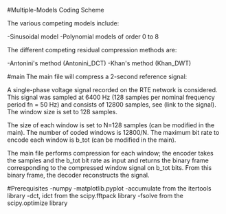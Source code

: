 #Multiple-Models Coding Scheme

The various competing models include:

-Sinusoidal model
-Polynomial models of order 0 to 8

The different competing residual compression methods are:

-Antonini's method (Antonini_DCT)
-Khan's method (Khan_DWT)

#main
The main file will compress a 2-second reference signal:

A single-phase voltage signal recorded on the RTE network is considered. This signal was sampled at
6400 Hz (128 samples per nominal frequency period fn = 50 Hz) and consists of 12800 samples, see (link to the signal). The window size is set to 128 samples.

The size of each window is set to N=128 samples (can be modified in the main).
The number of coded windows is 12800/N.
The maximum bit rate to encode each window is b_tot (can be modified in the main).

The main file performs compression for each window; the encoder takes the samples and the b_tot bit rate as input and returns the binary frame corresponding to the compressed window signal on b_tot bits.
From this binary frame, the decoder reconstructs the signal.

#Prerequisites
-numpy
-matplotlib.pyplot
-accumulate from the itertools library
-dct, idct from the scipy.fftpack library
-fsolve from the scipy.optimize library
